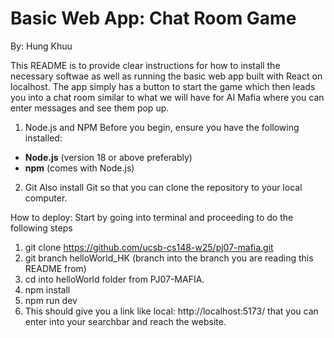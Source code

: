 # Basic Web App: Chat Room Game
By: Hung Khuu

This README is to provide clear instructions for how to install the necessary softwae as well as running the basic web app built with React on localhost. The app simply has a button to start the game which then leads you into a chat room similar to what we will have for AI Mafia where you can enter messages and see them pop up.

1. Node.js and NPM
Before you begin, ensure you have the following installed:
- **Node.js** (version 18 or above preferably)
- **npm** (comes with Node.js)

2. Git
Also install Git so that you can clone the repository to your local computer.

How to deploy:
Start by going into terminal and proceeding to do the following steps
1. git clone <https://github.com/ucsb-cs148-w25/pj07-mafia.git>
2. git branch helloWorld_HK (branch into the branch you are reading this README from)
3. cd into helloWorld folder from PJ07-MAFIA.
4. npm install
5. npm run dev
6. This should give you a link like local: http://localhost:5173/ that you can enter into your searchbar and reach the website.

